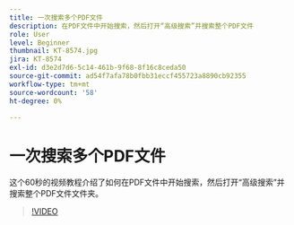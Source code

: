 ```yaml
---
title: 一次搜索多个PDF文件
description: 在PDF文件中开始搜索，然后打开“高级搜索”并搜索整个PDF文件
role: User
level: Beginner
thumbnail: KT-8574.jpg
jira: KT-8574
exl-id: d3e2d7d6-5c14-461b-9f68-8f16c8ceda50
source-git-commit: ad54f7afa78b0fbb31eccf455723a8890cb92355
workflow-type: tm+mt
source-wordcount: '58'
ht-degree: 0%

---
```


# 一次搜索多个PDF文件

这个60秒的视频教程介绍了如何在PDF文件中开始搜索，然后打开“高级搜索”并搜索整个PDF文件文件夹。

>[!VIDEO](https://video.tv.adobe.com/v/336363?quality=12&learn=on&hidetitle=true)
